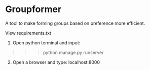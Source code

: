 # Groupformer
A tool to make forming groups based on preference more efficient.

View requirements.txt

1. Open python terminal and input:
>>> python manage.py runserver 

2. Open a browser and type:
localhost:8000
